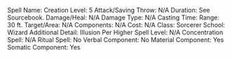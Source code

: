 
Spell Name: Creation
Level: 5
Attack/Saving Throw: N/A
Duration: See Sourcebook.
Damage/Heal: N/A
Damage Type: N/A
Casting Time: 
Range: 30 ft.
Target/Area: N/A
Components: N/A
Cost: N/A
Class: Sorcerer
School:  Wizard
Additional Detail: Illusion
Per Higher Spell Level: N/A
Concentration Spell: N/A
Ritual Spell: No
Verbal Component: No
Material Component: Yes
Somatic Component: Yes
